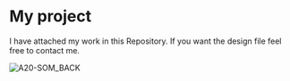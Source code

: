 # My project
 I have attached my work in this Repository. If you want the design file feel free to contact me.
 
![A20-SOM_BACK](https://user-images.githubusercontent.com/53852611/212027957-9b20e66c-a51c-4efb-a892-108e87b23013.png)
